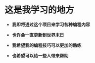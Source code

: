 # **这是我学习的地方**

- **我即将通过这个项目来学习各种编程内容**

- **也许会一直更新到世界末日**

- **我希望我的编程技巧可以更加的熟练**

- **也希望可以给一些人带来帮助**

